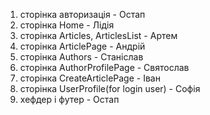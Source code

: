 1. сторінка авторизація - Остап
2. сторінка Home - Лідія
3. сторінка Articles, ArticlesList - Артем
4. сторінка ArticlePage - Андрій
5. сторінка Authors - Станіслав
6. сторінка AuthorProfilePage - Святослав
7. сторінка CreateArticlePage - Іван
8. сторінка UserProfile(for login user) - Софія
9. хефдер і футер - Остап
